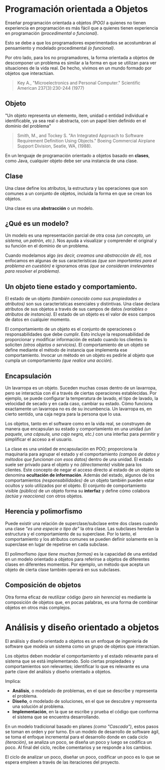 # Programación orientada a Objetos

 Enseñar programación orientada a objetos *(POO)* a quienes no tienen experiencia en programación es más fácil que a quienes tienen experiencia en programación *(procedimental o funcional)*. 
 
 Esto se debe a que los programadores experimentados se acostumbran al pensamiento y modelado procedimental *(o funcional)*. 
 
 Por otro lado, para los no programadores, la forma orientada a objetos de descomponer un problema es similar a la forma en que se utilizan para ver situaciones de la vida real. De hecho, vivimos en un mundo formado por objetos que interactúan.

> Key A., "Microelectronics and Personal Computer." Scientific American 237(3):230-244 (1977)

## Objeto
 
"Un objeto representa un elemento, item, unidad o entidad individual e identificable, ya sea real o abstracta, con un papel bien definido en el dominio del problema"

> Smith, M., and Tockey S. "An Integrated Approach to Software Requirement Definition Using Objects." Boeing Commercial Airplane Support Division, Seatle, WA, (1988).

En un lenguaje de programación orientado a objetos basado en **clases**, como Java, cualquier objeto debe ser una instancia de una clase.

## Clase 
Una clase define los atributos, la estructura y las operaciones que son comunes a un conjunto de objetos, incluida la forma en que se crean los objetos.

Una clase es una **abstracción** o un modelo.

## ¿Qué es un modelo?

Un modelo es una representación parcial de otra cosa *(un concepto, un sistema, un patrón, etc.)*. Nos ayuda a visualizar y comprender el original y su función en el dominio de un problema.

Cuando modelamos algo *(es decir, creamos una abstracción de él)*, nos enfocamos en algunas de sus características *(que son importantes para el problema en cuestión)* e ignoramos otras *(que se consideran irrelevantes para resolver el problema)*.

## Un objeto tiene estado y comportamiento.

El estado de un objeto *(también conocido como sus propiedades o atributos)* son sus características esenciales y distintivas. Una clase declara atributos de sus objetos a través de sus campos de datos *(variables o atributos de instancia)*. El estado de un objeto es el valor de esos campos de datos en cualquier momento.

El comportamiento de un objeto es el conjunto de operaciones o responsabilidades que debe cumplir. Esto incluye la responsabilidad de proporcionar y modificar información de estado cuando los clientes lo soliciten *(otros objetos o servicios)*. El comportamiento de un objeto se define mediante el método de instancia que implementa ese comportamiento. Invocar un método en un objeto es pedirle al objeto que cumpla un comportamiento *(que realice una acción)*.

## Encapsulación

Un lavarropa es un objeto. Suceden muchas cosas dentro de un lavarropa, pero se interactúa con él a través de ciertas operaciones establecidas. Por ejemplo, se puede configurar la temperatura de lavado, el tipo de lavado, la velocidad de secado y en cada caso, cambiar su estado. Cómo funciona exactamente un lavarropa no es de su incumbencia. Un lavarropa es, en cierto sentido, una caja negra para la persona que lo usa.

Los objetos, tanto en el software como en la vida real, se construyen de manera que encapsulan su estado y comportamiento en una unidad *(un paquete, una cápsula, una caja negra, etc.)* con una interfaz para permitir y simplificar el acceso a el usuario.

La clase es una unidad de encapsulación en POO; proporciona la maquinaria para agrupar el estado y el comportamiento *(campos de datos y métodos que funcionan con esos datos)* dentro de una unidad. El estado suele ser privado para el objeto y no *(directamente)* visible para los clientes. Este concepto de negar el acceso directo al estado de un objeto se denomina **ocultación de información**. Además del estado, algunos de los comportamientos *(responsabilidades)* de un objeto también pueden estar ocultos y solo utilizados por el objeto. El conjunto de comportamiento visible *(público)* de un objeto forma su **interfaz** y define cómo colabora *(actúa y reacciona)* con otros objetos.

## Herencia y polimorfismo

Puede existir una relación de superclase/subclase entre dos clases cuando una clase *"es una especie o tipo de"* la otra clase. Las subclases heredan la estructura y el comportamiento de su superclase. Por lo tanto, el comportamiento y los atributos comunes se pueden definir solamente en la superclase en lugar de repetirse en cada subclase.

El polimorfismo *(que tiene muchas formas)* es la capacidad de una entidad en un modelo orientado a objetos para referirse a objetos de diferentes clases en diferentes momentos. Por ejemplo, un método que acepta un objeto de cierta clase también operará en sus subclases.

## Composición de objetos

Otra forma eficaz de reutilizar código *(pero sin herencia)* es mediante la composición de objetos que, en pocas palabras, es una forma de combinar objetos en otros más complejos.

# Análisis y diseño orientado a objetos

El análisis y diseño orientado a objetos es un enfoque de ingeniería de software que modela un sistema como un grupo de objetos que interactúan.

Los objetos deben modelar el comportamiento y el estado relevante para el sistema que se está implementando. Solo ciertas propiedades y comportamientos son relevantes; identificar lo que es relevante es una parte clave del análisis y diseño orientado a objetos.

Implica: 
- **Análisis**, o modelado de problemas, en el que se describe y representa el problema.
- **Diseño**, o modelado de soluciones, en el que se descubre y representa una solución al problema.
- **Implementación**, en la que se escribe y prueba el código que conforma el sistema que se encuentra desarrollando.

En un modelo tradicional basado en planes *(como "Cascada")*, estos pasos se toman en orden y por turno. En un modelo de desarrollo de software ágil, se toma el enfoque incremental para el desarrollo donde en cada ciclo *(iteración)*, se analiza un poco, se diseña un poco y luego se codifica un poco. Al final del ciclo, recibe comentarios y se responde a los cambios.

El ciclo de analizar un poco, diseñar un poco, codificar un poco es lo que se espera empleen a través de las iteraciones del proyecto.

